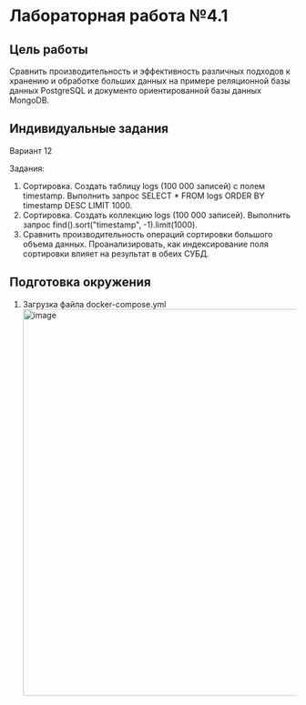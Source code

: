 # Лабораторная работа №4.1
## Цель работы
Сравнить производительность и эффективность различных подходов к хранению и обработке больших данных на примере реляционной базы данных PostgreSQL и документо ориентированной базы данных MongoDB.
## Индивидуальные задания
Вариант 12

Задания:
1. Сортировка. Создать таблицу logs (100 000 записей) с полем timestamp. Выполнить запрос SELECT * FROM logs ORDER BY timestamp DESC LIMIT 1000.
2. Сортировка. Создать коллекцию logs (100 000 записей). Выполнить запрос find().sort("timestamp", -1).limit(1000).
3. Сравнить производительность операций сортировки большого объема данных. Проанализировать, как индексирование поля сортировки влияет на результат в обеих СУБД.

## Подготовка окружения
1. Загрузка файла docker-compose.yml
   <img width="1000" height="680" alt="image" src="https://github.com/user-attachments/assets/3a2b9269-49cc-4a94-8cbe-9bab4e7cc788" />
